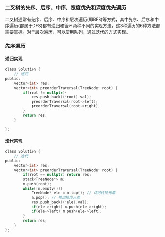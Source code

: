 ### 二叉树的先序、后序、中序、宽度优先和深度优先遍历
二叉树通常有先序、后序、中序和层次遍历(即BFS)等方式，其中先序、后序和中序遍历(都属于DFS)都有递归和循环两种不同的实现方法，这3种遍历的6种方法都需要掌握。对于层次遍历，可以使用队列，通过迭代的方式实现。
### 先序遍历
#### 递归实现
```c
class Solution {
    // 递归
public:
    vector<int> res;
    vector<int> preorderTraversal(TreeNode* root) {
        if(root != nullptr){
            res.push_back((*root).val);
            preorderTraversal(root->left);
            preorderTraversal(root->right);
        }
        return res;
    }

};
```
#### 迭代实现
```c
class Solution {
    // 迭代
public:
    vector<int> res;
    vector<int> preorderTraversal(TreeNode* root) {
        if(root == nullptr) return res;
        stack<TreeNode*> m;
        m.push(root);
        while(!m.empty()){
            TreeNode* ele = m.top(); // 访问栈顶元素
            m.pop(); // 推出栈顶元素
            res.push_back((*ele).val);
            if(ele->right) m.push(ele->right);
            if(ele->left) m.push(ele->left);
        }
        return res;
    }
};
```



